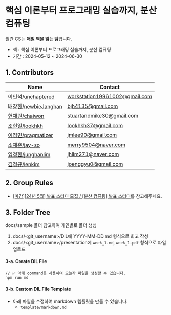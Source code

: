 # 핵심 이론부터 프로그래밍 실습까지, 분산 컴퓨팅

월간 CS는 **매일 책을 읽는 팀**입니다.

- 책 : 핵심 이론부터 프로그래밍 실습까지, 분산 컴퓨팅
- 기간 : 2024-05-12 ~ 2024-06-30

## 1. Contributors

| Name                                                     | Contact                |
| -------------------------------------------------------- | ---------------------- |
| [이민석/unchaptered](https://github.com/unchaptered) | workstation19961002@gmail.com |
| [배장한/newbieJanghan](https://github.com/newbieJanghan) | bjh4135@gmail.com | 
| [현채원/chaiwon](https://github.com/chaiwon) | stuartandmike30@gmail.com | 
| [조현일/lookhkh](https://github.com/lookhkh) | lookhkh37@gmail.com | 
| [이정민/pragmatizer](https://github.com/pragmatizer) | jmlee90@gmail.com | 
| [소재훈/jay-so](https://github.com/so) | merry9504@naver.com | 
| [임정한/junghanlim](https://github.com/lim-it-err) | jhlim271@naver.com | 
| [김정규/lenkim](https://github.com/lenkim) | joenggyu0@gmail.com | 

## 2. Group Rules

- [[마감][24년 5월] 발표 스터디 모집 / [분산 컴퓨팅] 발표 스터디](https://inblog.ai/monthly-cs/18878)를 참고해주세요.

## 3. Folder Tree

docs/sample 폴더 참고하여 개인별로 폴더 생성

1. docs/<git_username\>/DIL에 YYYY-MM-DD.md 형식으로 회고 작성
2. docs/<git_username\>/presentation에 `week_1.md`, `week_1.pdf` 형식으로 파일 업로드

#### 3-a. Create DIL File

```tsx
// ✅ 아래 command를 사용하여 오늘자 파일을 생성할 수 있습니다.
npm run md
```

#### 3-b. Custom DIL File Template

- 아래 파일을 수정하여 markdown 템플릿을 만들 수 있습니다.
  - `template/markdown.md`
